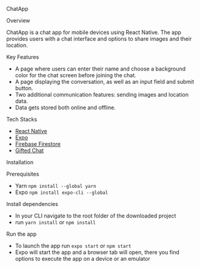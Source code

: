 ChatApp

Overview

ChatApp is a chat app for mobile devices using React Native. The app provides users with a chat interface and options to share images and their location.

Key Features

- A page where users can enter their name and choose a background color for the chat screen before joining the chat.
- A page displaying the conversation, as well as an input field and submit button.
- Two additional communication features: sending images and location data.
- Data gets stored both online and offline.

Tech Stacks

- [React Native](https://reactnative.dev/)
- [Expo](https://expo.dev/)
- [Firebase Firestore](https://firebase.google.com/)
- [Gifted Chat](https://github.com/FaridSafi/react-native-gifted-chat)

Installation

Prerequisites

- Yarn `npm install --global yarn`
- Expo `npm install expo-cli --global`

Install dependencies

- In your CLI navigate to the root folder of the downloaded project
- run `yarn install` or `npm install`

Run the app

- To launch the app run `expo start` or `npm start`
- Expo will start the app and a browser tab will open, there you find options to execute the app on a device or an emulator
